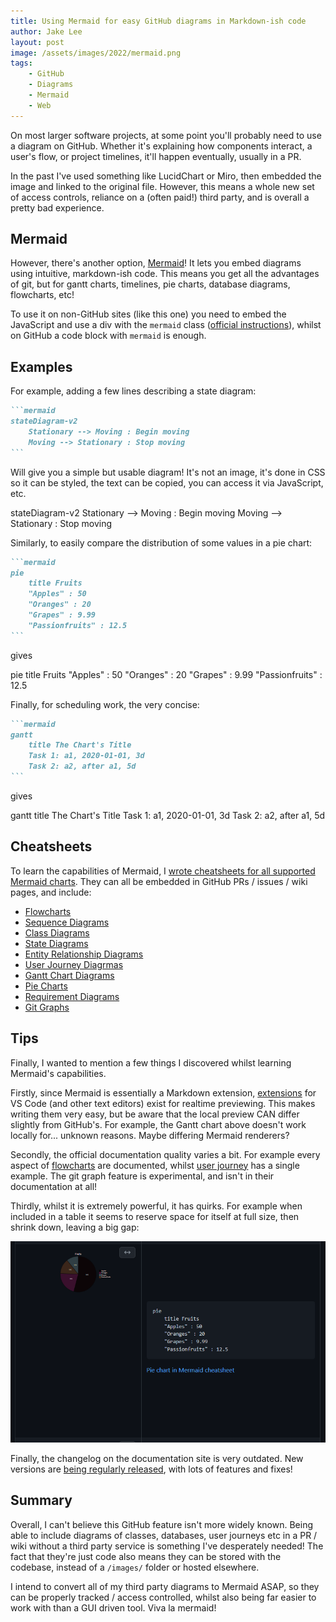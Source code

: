 ```yaml
---
title: Using Mermaid for easy GitHub diagrams in Markdown-ish code
author: Jake Lee
layout: post
image: /assets/images/2022/mermaid.png
tags:
    - GitHub
    - Diagrams
    - Mermaid
    - Web
---
```


On most larger software projects, at some point you'll probably need to use a diagram on GitHub. Whether it's explaining how components interact, a user's flow, or project timelines, it'll happen eventually, usually in a PR.

In the past I've used something like LucidChart or Miro, then embedded the image and linked to the original file. However, this means a whole new set of access controls, reliance on a (often paid!) third party, and is overall a pretty bad experience.

<script src="https://cdn.jsdelivr.net/npm/mermaid/dist/mermaid.min.js"></script>

## Mermaid

However, there's another option, [Mermaid](https://mermaid-js.github.io/mermaid/#/)! It lets you embed diagrams using intuitive, markdown-ish code. This means you get all the advantages of git, but for gantt charts, timelines, pie charts, database diagrams, flowcharts, etc! 

To use it on non-GitHub sites (like this one) you need to embed the JavaScript and use a div with the `mermaid` class ([official instructions](https://mermaid-js.github.io/mermaid/#/n00b-gettingStarted?id=requirements-for-the-mermaid-api)), whilst on GitHub a code block with `mermaid` is enough.

## Examples

For example, adding a few lines describing a state diagram:

~~~markdown
```mermaid
stateDiagram-v2
    Stationary --> Moving : Begin moving
    Moving --> Stationary : Stop moving
```
~~~

Will give you a simple but usable diagram! It's not an image, it's done in CSS so it can be styled, the text can be copied, you can access it via JavaScript, etc.

<div class="mermaid">
stateDiagram-v2
    Stationary --> Moving : Begin moving
    Moving --> Stationary : Stop moving
</div>

Similarly, to easily compare the distribution of some values in a pie chart:

~~~markdown
```mermaid
pie
    title Fruits
    "Apples" : 50
    "Oranges" : 20
    "Grapes" : 9.99
    "Passionfruits" : 12.5
```
~~~

gives 

<div class="mermaid">
pie
    title Fruits
    "Apples" : 50
    "Oranges" : 20
    "Grapes" : 9.99
    "Passionfruits" : 12.5
</div>

Finally, for scheduling work, the very concise:

~~~markdown
```mermaid
gantt
    title The Chart's Title
    Task 1: a1, 2020-01-01, 3d
    Task 2: a2, after a1, 5d
```
~~~

gives

<div class="mermaid">
gantt
    title The Chart's Title
    Task 1: a1, 2020-01-01, 3d
    Task 2: a2, after a1, 5d
</div>

## Cheatsheets

To learn the capabilities of Mermaid, I [wrote cheatsheets for all supported Mermaid charts](https://github.com/JakeSteam/Mermaid). They can all be embedded in GitHub PRs / issues / wiki pages, and include:

* [Flowcharts](https://github.com/JakeSteam/Mermaid/blob/main/flowchart.md)
* [Sequence Diagrams](https://github.com/JakeSteam/Mermaid/blob/main/sequence.md)
* [Class Diagrams](https://github.com/JakeSteam/Mermaid/blob/main/class.md)
* [State Diagrams](https://github.com/JakeSteam/Mermaid/blob/main/state.md)
* [Entity Relationship Diagrams](https://github.com/JakeSteam/Mermaid/blob/main/entity-relationship.md)
* [User Journey Diagrmas](https://github.com/JakeSteam/Mermaid/blob/main/user-journey.md)
* [Gantt Chart Diagrams](https://github.com/JakeSteam/Mermaid/blob/main/gantt.md)
* [Pie Charts](https://github.com/JakeSteam/Mermaid/blob/main/pie.md)
* [Requirement Diagrams](https://github.com/JakeSteam/Mermaid/blob/main/requirement.md)
* [Git Graphs](https://github.com/JakeSteam/Mermaid/blob/main/git.md)

## Tips

Finally, I wanted to mention a few things I discovered whilst learning Mermaid's capabilities. 

Firstly, since Mermaid is essentially a Markdown extension, [extensions](https://marketplace.visualstudio.com/items?itemName=bierner.markdown-mermaid) for VS Code (and other text editors) exist for realtime previewing. This makes writing them very easy, but be aware that the local preview CAN differ slightly from GitHub's. For example, the Gantt chart above doesn't work locally for... unknown reasons. Maybe differing Mermaid renderers?

Secondly, the official documentation quality varies a bit. For example every aspect of [flowcharts](https://mermaid-js.github.io/mermaid/#/flowchart) are documented, whilst [user journey](https://mermaid-js.github.io/mermaid/#/user-journey) has a single example. The git graph feature is experimental, and isn't in their documentation at all! 

Thirdly, whilst it is extremely powerful, it has quirks. For example when included in a table it seems to reserve space for itself at full size, then shrink down, leaving a big gap:

[![](/assets/images/2022/mermaidpiebug.png)](/assets/images/2022/mermaidpiebug.png)

Finally, the changelog on the documentation site is very outdated. New versions are [being regularly released](https://github.com/mermaid-js/mermaid/releases), with lots of features and fixes!

## Summary

Overall, I can't believe this GitHub feature isn't more widely known. Being able to include diagrams of classes, databases, user journeys etc in a PR / wiki without a third party service is something I've desperately needed! The fact that they're just code also means they can be stored with the codebase, instead of a `/images/` folder or hosted elsewhere.

I intend to convert all of my third party diagrams to Mermaid ASAP, so they can be properly tracked / access controlled, whilst also being far easier to work with than a GUI driven tool. Viva la mermaid! 